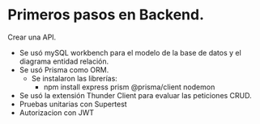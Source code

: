 # Primeros pasos en Backend.

Crear una API.

- Se usó mySQL workbench para el modelo de la base de datos y el diagrama entidad relación.
- Se usó Prisma como ORM.
  - Se instalaron las librerías:
    - npm install express prism @prisma/client nodemon
- Se usó la extensión Thunder Client para evaluar las peticiones CRUD.
- Pruebas unitarias con Supertest
- Autorizacion con JWT
